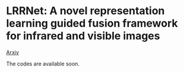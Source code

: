 # LRRNet: A novel representation learning guided fusion framework for infrared and visible images

[Arxiv](https://arxiv.org/abs/2304.05172)

The codes are available soon.

